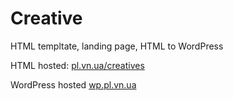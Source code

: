 # Creative

HTML templtate, landing page, HTML to WordPress

HTML hosted: <a href="http://pl.vn.ua/creatives">pl.vn.ua/creatives</a>

WordPress hosted <a href="http://wp.pl.vn.ua/creatives">wp.pl.vn.ua</a>
